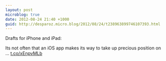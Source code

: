 ```yaml
---
layout: post
microblog: true
date: 2012-08-24 21:40 +1000
guid: http://desparoz.micro.blog/2012/08/24/t238963899746107393.html
---
```

Drafts for iPhone and iPad: 

Its not often that an iOS app makes its way to take up precious position on ... [t.co/xEnpvMLb](http://t.co/xEnpvMLb)
